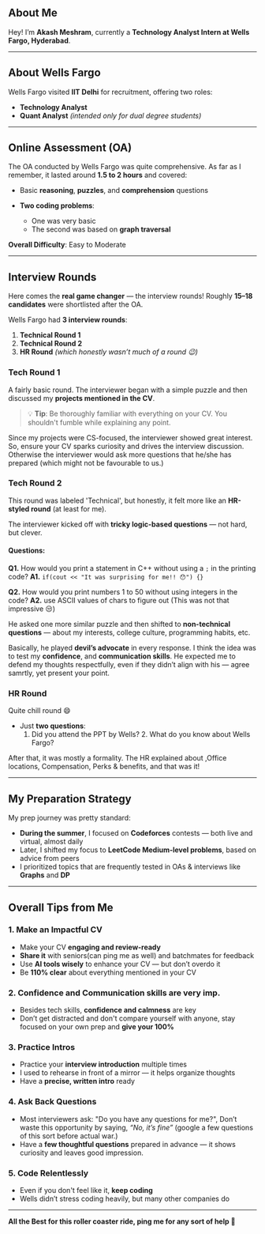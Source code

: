 ## About Me

Hey! I’m **Akash Meshram**, currently a **Technology Analyst Intern at Wells Fargo, Hyderabad**.

---

## About Wells Fargo

Wells Fargo visited **IIT Delhi** for recruitment, offering two roles:
* **Technology Analyst**
* **Quant Analyst** *(intended only for dual degree students)*

---

## Online Assessment (OA)

The OA conducted by Wells Fargo was quite comprehensive. As far as I remember, it lasted around **1.5 to 2 hours** and covered:

* Basic **reasoning**, **puzzles**, and **comprehension** questions
* **Two coding problems**:

  * One was very basic
  * The second was based on **graph traversal**

**Overall Difficulty**: Easy to Moderate

---

## Interview Rounds

Here comes the **real game changer** — the interview rounds! Roughly **15–18 candidates** were shortlisted after the OA.

Wells Fargo had **3 interview rounds**:

1. **Technical Round 1**
2. **Technical Round 2**
3. **HR Round** *(which honestly wasn’t much of a round 😉)*

### Tech Round 1

A fairly basic round. The interviewer began with a simple puzzle and then discussed my **projects mentioned in the CV**.

> 💡 **Tip**: Be thoroughly familiar with everything on your CV. You shouldn't fumble while explaining any point.

Since my projects were CS-focused, the interviewer showed great interest. So, ensure your CV sparks curiosity and drives the interview discussion. Otherwise the interviewer would ask more questions that he/she has prepared (which might not be favourable to us.)

### Tech Round 2

This round was labeled 'Technical', but honestly, it felt more like an **HR-styled round** (at least for me).

The interviewer kicked off with **tricky logic-based questions** — not hard, but clever.

#### Questions:

**Q1.** How would you print a statement in C++ without using a `;` in the printing code?
**A1.** `if(cout << "It was surprising for me!! 😯") {}`

**Q2.** How would you print numbers 1 to 50 without using integers in the code?
**A2.** use ASCII values of chars to figure out (This was not that impressive 😒)

He asked one more similar puzzle and then shifted to **non-technical questions** — about my interests, college culture, programming habits, etc.

Basically, he played **devil’s advocate** in every response. I think the idea was to test my **confidence**, and **communication skills**. He expected me to defend my thoughts respectfully, even if they didn’t align with his — agree samrtly, yet present your point.

### HR Round

Quite chill round 😄

* Just **two questions**:
  1. Did you attend the PPT by Wells?            2. What do you know about Wells Fargo?

After that, it was mostly a formality. The HR explained about ,Office locations, Compensation, Perks & benefits, and that was it!

---

## My Preparation Strategy

My prep journey was pretty standard:

* **During the summer**, I focused on **Codeforces** contests — both live and virtual, almost daily
* Later, I shifted my focus to **LeetCode Medium-level problems**, based on advice from peers
* I prioritized topics that are frequently tested in OAs & interviews like **Graphs** and **DP**

---

## Overall Tips from Me

### 1. Make an Impactful CV

* Make your CV **engaging and review-ready**
* **Share it** with seniors(can ping me as well) and batchmates for feedback
* Use **AI tools wisely** to enhance your CV — but don’t overdo it
* Be **110% clear** about everything mentioned in your CV

### 2. Confidence and Communication skills are very imp. 

* Besides tech skills, **confidence and calmness** are key
* Don’t get distracted and don't compare yourself with anyone, stay focused on your own prep and **give your 100%**

### 3. Practice Intros

* Practice your **interview introduction** multiple times
* I used to rehearse in front of a mirror — it helps organize thoughts
* Have a **precise, written intro** ready

### 4. Ask Back Questions

* Most interviewers ask: "Do you have any questions for me?", Don’t waste this opportunity by saying, *“No, it’s fine”* (google a few questions of this sort before actual war.)
* Have a **few thoughtful questions** prepared in advance — it shows curiosity and leaves good impression.

### 5. Code Relentlessly

* Even if you don't feel like it, **keep coding**
* Wells didn’t stress coding heavily, but many other companies do

---

**All the Best for this roller coaster ride, ping me for any sort of help 🙂**
